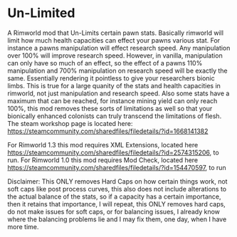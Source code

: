 # Un-Limited
A Rimworld mod that Un-Limits certain pawn stats.
Basically rimworld will limit how much health capacities can effect your pawns various stat.
For instance a pawns manipulation will effect research speed. Any manipulation over 100% will improve research speed.
However, in vanilla, manipulation can only have so much of an effect, so the effect of a pawns 110% manipulation and 700% manipulation on research speed will be exactly the same. Essentially rendering it pointless to give your researchers bionic limbs. This is true for a large quanity of the stats and health capacities in rimworld, not just manipulation and research speed.
Also some stats have a maximum that can be reached, for instance mining yield can only reach 100%, this mod removes these sorts of limitations as well so that your bionically enhanced colonists can truly transcend the limitations of flesh.
The steam workshop page is located here: https://steamcommunity.com/sharedfiles/filedetails/?id=1668141382

For Rimworld 1.3 this mod requires XML Extensions, located here https://steamcommunity.com/sharedfiles/filedetails/?id=2574315206, to run.
For Rimworld 1.0 this mod requires Mod Check, located here https://steamcommunity.com/sharedfiles/filedetails/?id=154470597, to run

Disclaimer: This ONLY removes Hard Caps on how certain things work, not soft caps like post process curves, this also does not include alterations to the actual balance of the stats, so if a capacity has a certain importance, then it retains that importance, I will repeat, this ONLY removes hard caps, do not make issues for soft caps, or for balancing issues, I already know where the balancing problems lie and I may fix them, one day, when I have more time.
